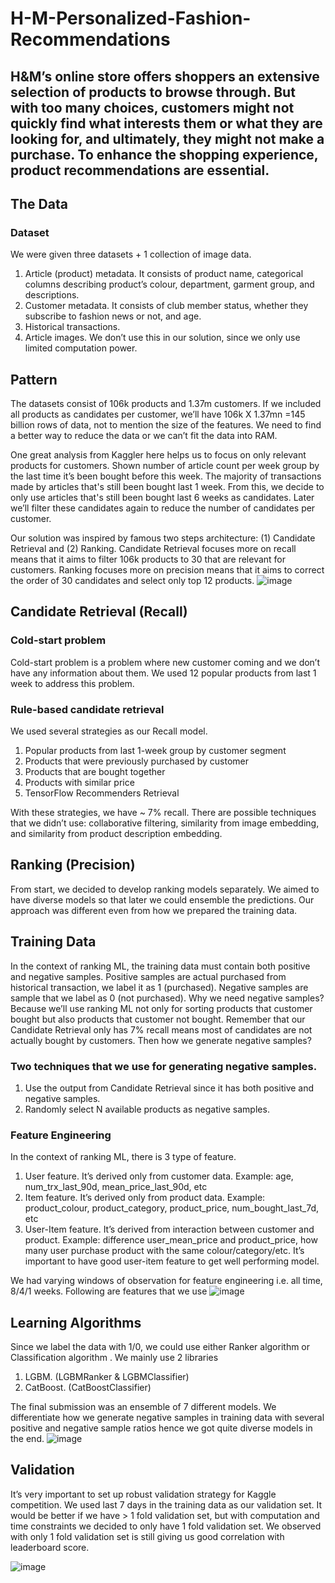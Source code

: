 # H-M-Personalized-Fashion-Recommendations
##  H&M’s online store offers shoppers an extensive selection of products to browse through. But with too many choices, customers might not quickly find what interests them or what they are looking for, and ultimately, they might not make a purchase. To enhance the shopping experience, product recommendations are essential.
## The Data
### Dataset
We were given three datasets + 1 collection of image data.
1. Article (product) metadata. It consists of product name, categorical columns describing product’s colour, department, garment group, and descriptions.
2. Customer metadata. It consists of club member status, whether they subscribe to fashion news or not, and age.
3. Historical transactions.
4. Article images. We don’t use this in our solution, since we only use limited computation power.
## Pattern
The datasets consist of 106k products and 1.37m customers. If we included all products as candidates per customer, we’ll have 106k X 1.37mn =145 billion rows of data, not to mention the size of the features. We need to find a better way to reduce the data or we can’t fit the data into RAM.

One great analysis from Kaggler here helps us to focus on only relevant products for customers. Shown number of article count per week group by the last time it’s been bought before this week. The majority of transactions made by articles that's still been bought last 1 week. From this, we decide to only use articles that's still been bought last 6 weeks as candidates. Later we’ll filter these candidates again to reduce the number of candidates per customer.

Our solution was inspired by famous two steps architecture: (1) Candidate Retrieval and (2) Ranking. Candidate Retrieval focuses more on recall means that it aims to filter 106k products to 30 that are relevant for customers. Ranking focuses more on precision means that it aims to correct the order of 30 candidates and select only top 12 products.
![image](https://user-images.githubusercontent.com/108456495/185996878-cd8a84e2-e8d7-4fc5-a3e1-70fdf29d042f.png)
## Candidate Retrieval (Recall)
### Cold-start problem
Cold-start problem is a problem where new customer coming and we don’t have any information about them. We used 12 popular products from last 1 week to address this problem.

### Rule-based candidate retrieval
We used several strategies as our Recall model.
1. Popular products from last 1-week group by customer segment
2. Products that were previously purchased by customer
3. Products that are bought together
4. Products with similar price
5. TensorFlow Recommenders Retrieval

With these strategies, we have ~ 7% recall. There are possible techniques that we didn’t use: collaborative filtering, similarity from image embedding, and similarity from product description embedding.

## Ranking (Precision)
From start, we decided to develop ranking models separately. We aimed to have diverse models so that later we could ensemble the predictions. Our approach was different even from how we prepared the training data.

## Training Data
In the context of ranking ML, the training data must contain both positive and negative samples. Positive samples are actual purchased from historical transaction, we label it as 1 (purchased). Negative samples are sample that we label as 0 (not purchased). Why we need negative samples? Because we’ll use ranking ML not only for sorting products that customer bought but also products that customer not bought. Remember that our Candidate Retrieval only has 7% recall means most of candidates are not actually bought by customers. Then how we generate negative samples?

### Two techniques that we use for generating negative samples.
1. Use the output from Candidate Retrieval since it has both positive and negative samples.
2. Randomly select N available products as negative samples.

### Feature Engineering
In the context of ranking ML, there is 3 type of feature.
1. User feature. It’s derived only from customer data. Example: age, num_trx_last_90d, mean_price_last_90d, etc
2. Item feature. It’s derived only from product data. Example: product_colour, product_category, product_price, num_bought_last_7d, etc
3. User-Item feature. It’s derived from interaction between customer and product. Example: difference user_mean_price and product_price, how many user purchase product with the same colour/category/etc. It’s important to have good user-item feature to get well performing model.

We had varying windows of observation for feature engineering i.e. all time, 8/4/1 weeks. Following are features that we use
![image](https://user-images.githubusercontent.com/108456495/185997262-340cced1-4f84-4cbd-b8e6-87b19c85ba77.png)
## Learning Algorithms
Since we label the data with 1/0, we could use either Ranker algorithm or Classification algorithm . We mainly use 2 libraries
1. LGBM. (LGBMRanker & LGBMClassifier)
2. CatBoost. (CatBoostClassifier)

The final submission was an ensemble of 7 different models. We differentiate how we generate negative samples in training data with several positive and negative sample ratios hence we got quite diverse models in the end.
![image](https://user-images.githubusercontent.com/108456495/185997328-42f62cd3-37ad-4bf3-8b05-982e9ddc3a0b.png)

## Validation
It’s very important to set up robust validation strategy for Kaggle competition. We used last 7 days in the training data as our validation set. It would be better if we have > 1 fold validation set, but with computation and time constraints we decided to only have 1 fold validation set. We observed with only 1 fold validation set is still giving us good correlation with leaderboard score.

![image](https://user-images.githubusercontent.com/108456495/185997435-cbbd988e-759b-4cd7-bdc4-2559740001c4.png)


